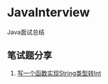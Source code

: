 # JavaInterview
Java面试总结

## 笔试题分享
1. [写一个函数实现String类型转Int](https://github.com/tinet-shenjg/JavaInterview/blob/master/String%E8%BD%ACint.md)